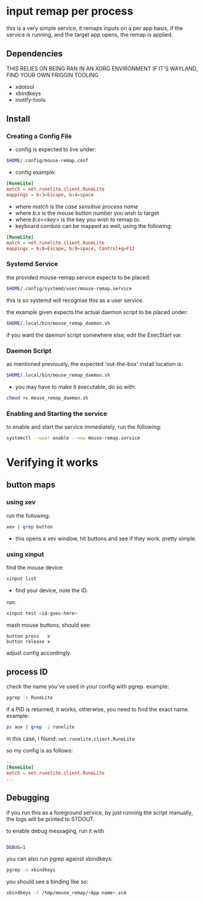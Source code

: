 # input remap per process
 this is a very simple service, it remaps inputs on a per app basis,
 if the service is running, and the target app opens, the remap is applied.
## Dependencies
THIS RELIES ON BEING RAN IN AN XORG ENVIRONMENT
IF IT'S WAYLAND, FIND YOUR OWN FRIGGIN TOOLING
- xdotool
- xbindkeys
- inotify-tools

## Install

### Creating a Config File
- config is expected to live under:
```bash
$HOME/.config/mouse-remap.conf
```
- config example:
```conf
[RuneLite]
match = net.runelite.client.RuneLite
mappings = b:3=Escape, b:4=space
```
- where *match* is the _case sensitive process name_
- where *b:x* is the mouse button number you wish to target
- where *b:x=\<key\>* is the key you wish to remap to.
- keyboard combos can be mapped as well, using the following:
```conf
[RuneLite]
match = net.runelite.client.RuneLite
mappings = b:8=Escape, b:9=space, Control+q=F12
```
### Systemd Service

the provided mouse-remap.service expects to be placed:
```bash
$HOME/.config/systemd/user/mouse-remap.service
```
this is so systemd will recognise this as a user service.

the example given expects the actual daemon script to be placed under:
```bash
$HOME/.local/bin/mouse_remap_daemon.sh
```
if you want the daemon script somewhere else, edit the ExecStart var.

### Daemon Script

as mentioned previously, the expected 'out-the-box' install location is:

```bash
$HOME/.local/bin/mouse_remap_daemon.sh
```

- you may have to make it executable, do so with:
```bash
chmod +x mouse_remap_daemon.sh
```
### Enabling and Starting the service
to enable and start the service immediately, run the following:
```bash
systemctl --user enable --now mouse-remap.service
```

# Verifying it works
## button maps
### using xev
run the following:
```bash
xev | grep button
```
- this opens a xev window, hit buttons and see if they work. pretty simple.

### using xinput
find the mouse device:
```bash
xinput list
```
- find your device, note the ID.

run:
```bash
xinput test <id-goes-here>
```

mash mouse buttons, should see:
```
button press   x
button release x
```

adjust config accordingly.


## process ID

check the name you've used in your config with pgrep.
example:
```bash
pgrep -x RuneLite
```
if a PID is returned, it works, otherwise, you need to find the exact name.
example:
```bash
ps aux | grep -i runelite
```
in this case, I found:
```net.runelite.client.RuneLite```

so my config is as follows:
```conf
...
[RuneLite]
match = net.runelite.client.RuneLite
...
```

## Debugging

if you run this as a foreground service, by just running the script manually,
the logs will be printed to STDOUT.

to enable debug messaging, run it with
```bash

DEBUG=1
```

you can also run pgrep against xbindkeys:
```bash
pgrep -a xbindkeys
```
you should see a binding like so:
```bash
xbindkeys -f /tmp/mouse_remap/<App name>.scm
```


